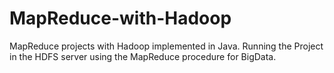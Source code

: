 # MapReduce-with-Hadoop
MapReduce projects with Hadoop implemented in Java.
Running the Project in the HDFS server using the MapReduce procedure for BigData.
